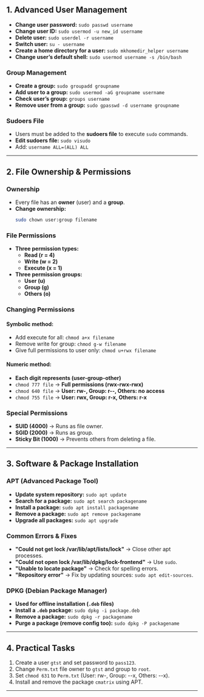 

## **1. Advanced User Management**
- **Change user password:** `sudo passwd username`
- **Change user ID:** `sudo usermod -u new_id username`
- **Delete user:** `sudo userdel -r username`
- **Switch user:** `su - username`
- **Create a home directory for a user:** `sudo mkhomedir_helper username`
- **Change user’s default shell:** `sudo usermod username -s /bin/bash`

### **Group Management**
- **Create a group:** `sudo groupadd groupname`
- **Add user to a group:** `sudo usermod -aG groupname username`
- **Check user’s group:** `groups username`
- **Remove user from a group:** `sudo gpasswd -d username groupname`

### **Sudoers File**
- Users must be added to the **sudoers file** to execute `sudo` commands.
- **Edit sudoers file:** `sudo visudo`
- Add: `username ALL=(ALL) ALL`

---

## **2. File Ownership & Permissions**
### **Ownership**
- Every file has an **owner** (user) and a **group**.
- **Change ownership:**  
  ```bash
  sudo chown user:group filename
  ```

### **File Permissions**
- **Three permission types:**  
  - **Read (r = 4)**  
  - **Write (w = 2)**  
  - **Execute (x = 1)**
- **Three permission groups:**  
  - **User (u)**
  - **Group (g)**
  - **Others (o)**

### **Changing Permissions**
#### **Symbolic method:**
- Add execute for all: `chmod a+x filename`
- Remove write for group: `chmod g-w filename`
- Give full permissions to user only: `chmod u+rwx filename`

#### **Numeric method:**
- **Each digit represents (user-group-other)**
- `chmod 777 file` → **Full permissions (rwx-rwx-rwx)**
- `chmod 640 file` → **User: rw-, Group: r--, Others: no access**
- `chmod 755 file` → **User: rwx, Group: r-x, Others: r-x**

### **Special Permissions**
- **SUID (4000)** → Runs as file owner.
- **SGID (2000)** → Runs as group.
- **Sticky Bit (1000)** → Prevents others from deleting a file.

---

## **3. Software & Package Installation**
### **APT (Advanced Package Tool)**
- **Update system repository:** `sudo apt update`
- **Search for a package:** `sudo apt search packagename`
- **Install a package:** `sudo apt install packagename`
- **Remove a package:** `sudo apt remove packagename`
- **Upgrade all packages:** `sudo apt upgrade`

### **Common Errors & Fixes**
- **"Could not get lock /var/lib/apt/lists/lock"** → Close other apt processes.
- **"Could not open lock /var/lib/dpkg/lock-frontend"** → Use `sudo`.
- **"Unable to locate package"** → Check for spelling errors.
- **"Repository error"** → Fix by updating sources: `sudo apt edit-sources`.

### **DPKG (Debian Package Manager)**
- **Used for offline installation (`.deb` files)**
- **Install a `.deb` package:** `sudo dpkg -i package.deb`
- **Remove a package:** `sudo dpkg -r packagename`
- **Purge a package (remove config too):** `sudo dpkg -P packagename`

---

## **4. Practical Tasks**
1. Create a user `gtst` and set password to `pass123`.
2. Change `Perm.txt` file owner to `gtst` and group to `root`.
3. Set `chmod 631` to `Perm.txt` (User: rw-, Group: --x, Others: --x).
4. Install and remove the package `cmatrix` using APT.

---

